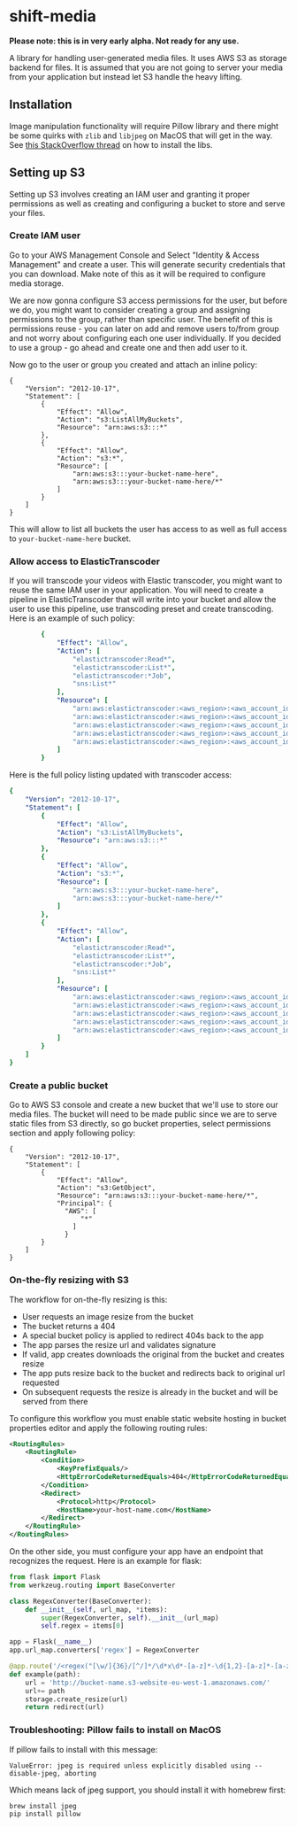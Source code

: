 # shift-media

**Please note: this is in very early alpha. Not ready for any use.**

A library for handling user-generated media files. It uses AWS S3 as storage backend for files. It is assumed that you are not going to server your media from your application but instead let S3 handle the heavy lifting.

## Installation

Image manipulation functionality will require Pillow library and there might be some
quirks with `zlib` and `libjpeg` on MacOS that will get in the way. See [this StackOverflow thread](http://stackoverflow.com/questions/34631806/fail-during-installation-of-pillow-python-module-in-linux)
on how to install the libs.


## Setting up S3

Setting up S3 involves creating an IAM user and granting it proper permissions as well as creating and configuring a bucket to store and serve your files.

### Create IAM user

Go to your AWS Management Console and Select "Identity & Access Management" and create a user. This will generate security credentials that you can download. Make note of this as it will be required to configure media storage.

We are now gonna configure S3 access permissions for the user, but before we do, you might want to consider creating a group and assigning permissions to the group, rather than specific user. The benefit of this is permissions reuse - you can later on add and remove users to/from group and not worry about configuring each one user individually. If you decided to use a group - go ahead and create one and then add user to it.

Now go to the user or group you created and attach an inline policy:

```
{
    "Version": "2012-10-17",
    "Statement": [
        {
            "Effect": "Allow",
            "Action": "s3:ListAllMyBuckets",
            "Resource": "arn:aws:s3:::*"
        },
        {
            "Effect": "Allow",
            "Action": "s3:*",
            "Resource": [
                "arn:aws:s3:::your-bucket-name-here",
                "arn:aws:s3:::your-bucket-name-here/*"
            ]
        }
    ]
}
```

This will allow to list all buckets the user has access to as well as full access to `your-bucket-name-here` bucket.

### Allow access to ElasticTranscoder

If you will transcode your videos with Elastic transcoder, you might want to reuse the same IAM user in your application.
You will need to create a pipeline in ElasticTranscoder that will write into your bucket and allow the user to use this pipeline, use transcoding preset and create transcoding. Here is an example of such policy:

```yml
        {
            "Effect": "Allow",
            "Action": [
                "elastictranscoder:Read*",
                "elastictranscoder:List*",
                "elastictranscoder:*Job",
                "sns:List*"
            ],
            "Resource": [
                "arn:aws:elastictranscoder:<aws_region>:<aws_account_id>:job/*",
                "arn:aws:elastictranscoder:<aws_region>:<aws_account_id>:preset/*",
                "arn:aws:elastictranscoder:<aws_region>:<aws_account_id>:pipeline/<pipeline_id>",
                "arn:aws:elastictranscoder:<aws_region>:<aws_account_id>:pipeline/<pipeline_id>",
                "arn:aws:elastictranscoder:<aws_region>:<aws_account_id>:pipeline/<pipeline_id>"
            ]
        }
```

Here is the full policy listing updated with transcoder access:

```yml
{
    "Version": "2012-10-17",
    "Statement": [
        {
            "Effect": "Allow",
            "Action": "s3:ListAllMyBuckets",
            "Resource": "arn:aws:s3:::*"
        },
        {
            "Effect": "Allow",
            "Action": "s3:*",
            "Resource": [
                "arn:aws:s3:::your-bucket-name-here",
                "arn:aws:s3:::your-bucket-name-here/*"
            ]
        },
        {
            "Effect": "Allow",
            "Action": [
                "elastictranscoder:Read*",
                "elastictranscoder:List*",
                "elastictranscoder:*Job",
                "sns:List*"
            ],
            "Resource": [
                "arn:aws:elastictranscoder:<aws_region>:<aws_account_id>:job/*",
                "arn:aws:elastictranscoder:<aws_region>:<aws_account_id>:preset/*",
                "arn:aws:elastictranscoder:<aws_region>:<aws_account_id>:pipeline/<pipeline_id>",
                "arn:aws:elastictranscoder:<aws_region>:<aws_account_id>:pipeline/<pipeline_id>",
                "arn:aws:elastictranscoder:<aws_region>:<aws_account_id>:pipeline/<pipeline_id>"
            ]
        }
    ]
}

```


### Create a public bucket

Go to AWS S3 console and create a new bucket that we'll use to store our media files. The bucket will need to be made public since we are to serve static files from S3 directly, so go bucket properties, select permissions section and apply following policy:

```
{
    "Version": "2012-10-17",
    "Statement": [
        {
            "Effect": "Allow",
            "Action": "s3:GetObject",
            "Resource": "arn:aws:s3:::your-bucket-name-here/*",
	        "Principal": {
      		  "AWS": [
		          "*"
        		]
		      }
        }
    ]
}
```


### On-the-fly resizing with S3

The workflow for on-the-fly resizing is this:

  * User requests an image resize from the bucket
  * The bucket returns a 404
  * A special bucket policy is applied to redirect 404s back to the app
  * The app parses the resize url and validates signature
  * If valid, app creates downloads the original from the bucket and creates resize
  * The app puts resize back to the bucket and redirects back to original url requested
  * On subsequent requests the resize is already in the bucket and will be served from there

To configure this workflow you must enable static website hosting in bucket properties editor and apply the following routing rules:

```xml
<RoutingRules>
    <RoutingRule>
        <Condition>
            <KeyPrefixEquals/>
            <HttpErrorCodeReturnedEquals>404</HttpErrorCodeReturnedEquals>
        </Condition>
        <Redirect>
            <Protocol>http</Protocol>
            <HostName>your-host-name.com</HostName>
        </Redirect>
    </RoutingRule>
</RoutingRules>
```  

On the other side, you must configure your app have an endpoint that recognizes the request. Here is an example for flask:

```python
from flask import Flask
from werkzeug.routing import BaseConverter

class RegexConverter(BaseConverter):
    def __init__(self, url_map, *items):
        super(RegexConverter, self).__init__(url_map)
        self.regex = items[0]

app = Flask(__name__)
app.url_map.converters['regex'] = RegexConverter

@app.route('/<regex("[\w/]{36}/[^/]*/\d*x\d*-[a-z]*-\d{1,2}-[a-z]*-[a-z0-9]{32}.[a-z]*"):path>')
def example(path):
    url = 'http://bucket-name.s3-website-eu-west-1.amazonaws.com/'
    url+= path
    storage.create_resize(url)
    return redirect(url)
```
  



### Troubleshooting: Pillow fails to install on MacOS

If pillow fails to install with this message:

```
ValueError: jpeg is required unless explicitly disabled using --disable-jpeg, aborting
```

Which means lack of jpeg support, you should install it with homebrew first:

```
brew install jpeg
pip install pillow
```







